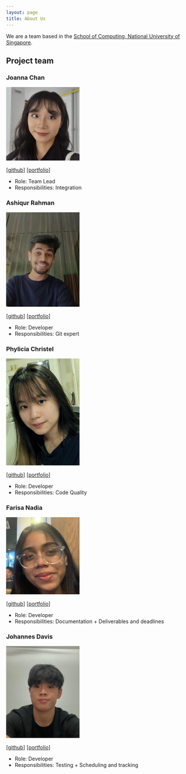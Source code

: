 ```yaml
---
layout: page
title: About Us
---
```


We are a team based in the [School of Computing, National University of Singapore](http://www.comp.nus.edu.sg).

## Project team

### Joanna Chan

<img src="images/cfyjoanna.png" width="200px">

[[github](http://github.com/cfyjoanna)]
[[portfolio](team/cfyjoanna.md)]

* Role: Team Lead
* Responsibilities: Integration

### Ashiqur Rahman

<img src="images/ashiqurrah.png" width="200px">

[[github](https://github.com/ashiqurrah)]
[[portfolio](team/ashiqurrah.md)]

* Role: Developer
* Responsibilities: Git expert

### Phylicia Christel

<img src="images/phyliciachristel.png" width="200px">

[[github](http://github.com/phyliciachristel)]
[[portfolio](team/phyliciachristel.md)]

* Role: Developer
* Responsibilities: Code Quality

### Farisa Nadia

<img src="images/farisanadia.png" width="200px">

[[github](http://github.com/farisanadia)]
[[portfolio](team/farisanadia.md)]

* Role: Developer
* Responsibilities: Documentation + Deliverables and deadlines

### Johannes Davis

<img src="images/jwdavis0200.png" width="200px">

[[github](http://github.com/jwdavis0200)]
[[portfolio](team/jwdavis0200.md)]

* Role: Developer
* Responsibilities: Testing + Scheduling and tracking
